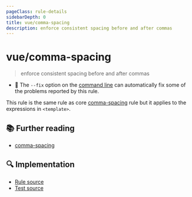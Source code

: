 ```yaml
---
pageClass: rule-details
sidebarDepth: 0
title: vue/comma-spacing
description: enforce consistent spacing before and after commas
---
```

# vue/comma-spacing
> enforce consistent spacing before and after commas

- :wrench: The `--fix` option on the [command line](https://eslint.org/docs/user-guide/command-line-interface#fixing-problems) can automatically fix some of the problems reported by this rule.

This rule is the same rule as core [comma-spacing] rule but it applies to the expressions in `<template>`.

## :books: Further reading

- [comma-spacing]

[comma-spacing]: https://eslint.org/docs/rules/comma-spacing

## :mag: Implementation

- [Rule source](https://github.com/vuejs/eslint-plugin-vue/blob/master/lib/rules/comma-spacing.js)
- [Test source](https://github.com/vuejs/eslint-plugin-vue/blob/master/tests/lib/rules/comma-spacing.js)
